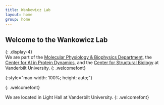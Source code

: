 ```yaml
---
title: Wankowicz Lab
layout: home
group: home
---
```


## Welcome to the Wankowicz Lab
{: .display-4}
<br>
We are part of the [Molecular Physiology & Biophysics Department](https://medschool.vanderbilt.edu/mpb/), the [Center for AI in Protein Dynamics](https://www.ai-proteindynamics.org/), and the [Center for Structural Biology](https://www.vanderbilt.edu/csb/) at Vanderbilt University.
{: .welcomefont}

![](){:style="max-width: 100%; height: auto;"}


{: .welcomefont}

We are located in Light Hall at Vanderbilt University.
{: .welcomefont}
